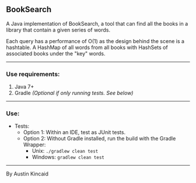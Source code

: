 ## BookSearch
A Java implementation of BookSearch, a tool that can find all the books in a library that contain a given series of words.  

Each query has a performance of O(1) as the design behind the scene is a hashtable. A HashMap of all words from all books with HashSets of associated books under the "key" words.

***

### Use requirements:
1. Java 7+
2. Gradle _(Optional if only running tests. See below)_

***

### Use:
* Tests:
  * Option 1: Within an IDE, test as JUnit tests.
  * Option 2: Without Gradle installed, run the build with the Gradle Wrapper:
    * Unix: ```./gradlew clean test```
    * Windows: ```gradlew clean test```

***

By Austin Kincaid
